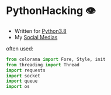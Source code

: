 # PythonHacking :eye:

- Written for [Python3.8](https://www.python.org/downloads/release/python-380/)
- My [Social Medias](https://youtu.be/iik25wqIuFo)


often used:
```py
from colorama import Fore, Style, init
from threading import Thread
import requests
import socket
import queue
import os
```
